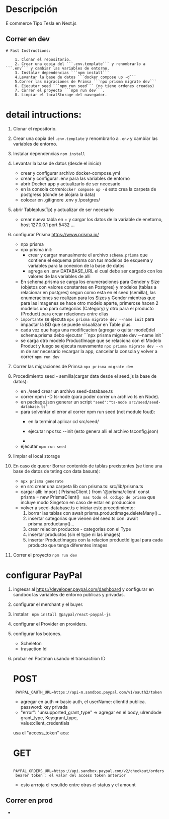 # Descripción

E commerce Tipo Tesla en Next.js



## Correr en dev

    # Fast Instructions:

        1. Clonar el repositorio.
        2. Crear una copia del ```.env.template``` y renombrarlo a ```.env``` y cambiar las variables de entorno.
        3. Instalar dependencias ```npm install```
        4.Levantar la base de datos ```docker compose up -d```
        5.Correr las migraciones de Primsa ```npx prisma migrate dev```
        6. Ejecutar seed ```npm run seed``` (no tiene ordenes creadas)
        7. Correr el proyecto ```npm run dev```.
        8. Limpiar el localStorage del navegador.

# detail intructions:

1. Clonar el repositorio.
2. Crear una copia del ```.env.template``` y renombrarlo a ```.env``` y cambiar las variables de entorno.
3. Instalar dependencias ```npm install```
4. Levantar la base de datos (desde el inicio)
    - crear y configurar archivo  docker-compose.yml
    - crear y configurar .env para las variables de entorno
    - abrir Docker app y actualizarlo de ser necesario
    -  en la consola correr```docker compose up -d```
           esto crea la carpeta de postgress (donde se alojara la data)
    - colocar en .gitignore .env y /postgres/
5. abrir Tableplus(Tp)  y actualizar de ser necesario
    - crear nueva tabla  en + y cargar los datos de la variable de enetorno, host 127.0.0.1 port 5432 ...
6. configurar Prisma https://www.prisma.io/
    - npx prisma
    - npx prisma init: 
        - crear y cargar manualmente  el archivo ```schema.prisma``` que contiene el esquema prisma con tus modelos de esquema y variables para la conexion de la base de datos
        - agrega en .env DATABASE_URL el cual debe ser cargado con los valores de las variables de alli
    -  En schema.prisma se carga los enumeraciones para Gender y Size (objetos con valores constantes  en Postgres) y modelos (tablas a relacionar en postgres) segun como esta en el seed (semilla), las enumeraciones se realizan para los Sizes y Gender mientras que para las imagenes se hace otro modelo aparte, primerose hacen 2 modelos uno para categorias (Category) y otro para el producto (Product) para crear relaciones entre ellas
    - ``` importante ``` se ejecuta ```npx prisma migrate dev --name init``` para impactar la BD que se puede visualizar en Table plus.
    - cada vez que haga una modificacion (agregar o quitar model)del schema.prisma   debo ejecutar ```npx prisma migrate dev --name init `
    - se carga otro modelo ProductImage que se relaciona con el Modelo  Product y luego se ejecuta nuevamente ```npx prisma migrate dev --n ```m de ser necesario recargar la app, cancelar la consola y volver a correr ``` npm run dev ```
7. Correr las migraciones  de Primsa ```npx prisma migrate dev```
8. Procedimiento seed - semilla(cargar data desde el seed.js la 
   base de datos):
    - en ./seed crear un archivo seed-database.ts
    - correr npm i -D ts-node (para poder correr un archivo ts en Node).
    - en package.json generar un script ``` "seed":"ts-node src/seed/seed-database.ts" ```
    - para solventar el error al correr npm run seed (not module foud):
        - en la terminal aplicar cd src/seed/
        - ejecutar npx tsc --init (esto genera alli  el archivo tsconfig.json)

        - 
    - ejecutar ```npm run seed```
9. limpiar el local storage
10. En caso de querer Borrar contenido de tablas prexistentes
   (se tiene una base de datos de teting con data basura):
    - ```npx prisma generate```
    - en src crear una carpeta lib con  prisma.ts: src/lib/prisma.ts
    - cargar alli:
         import { PrismaClient } from '@prisma/client'
         const prisma = new PrismaClient()
         ``` mas todo el codigo de prisma```
         que incluye modo Singeton en caso de estar en produccion
    - volver a seed-database.ts e iniciar este procedimiento:
        1. borrar las tablas con  await prisma.productImage.deleteMany()...
        2. insertar categorias que vienen del seed.ts con:  await prisma.productany()...
        3. crear relacion productos -  categorias con el Type
        4. insertar productos (sin el type ni las images)
        5. insertar ProductImages con la relacion productId igual para cada producto que tenga diferentes images



11. Correr el proyecto ```npm run dev```


# configurar PayPal

1. ingresar al https://developer.paypal.com/dashboard y configurar en sandbox las variables de entorno publicas y privadas.
2. configurar el merchant y el buyer.
3. instalar ``` npm install @paypal/react-paypal-js```
4. configurar el Provider en providers.
5. configurar los botones.
    - Scheleton
    - trasaction Id

6. probar en Postman usando el transactiion ID
    # POST
        PAYPAL_OAUTH_URL=https://api-m.sandbox.paypal.com/v1/oauth2/token

    - agregar en auth => basic auth, el userName: clientId publica. password: key privada
    - "error": "unsupported_grant_type" => agregar en el body, ulrendode  grant_type, Key:grant_type,                  
        value:client_credentials


    usa el     "access_token"   aca: 
    # GET
        PAYPAL_ORDERS_URL=https://api.sandbox.paypal.com/v2/checkout/orders/"transactionId"
        bearer token : el valor del access token anterior
    - esto arrroja el resultdo entre otras el status y el amount








## Correr en prod
-